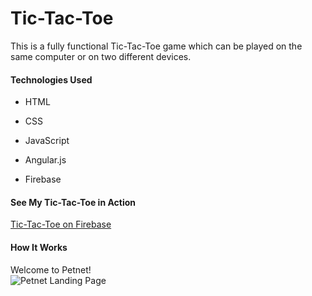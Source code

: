 # Tic-Tac-Toe

This is a fully functional Tic-Tac-Toe game which can be played on the same computer or on two different devices.

#### Technologies Used

* HTML

* CSS

* JavaScript

* Angular.js

* Firebase

#### See My Tic-Tac-Toe in Action

[Tic-Tac-Toe on Firebase](https://tictactoekate.firebaseapp.com/)

#### How It Works

Welcome to Petnet!
<br>
![Petnet Landing Page](/app/assets/images/petnetlanding.png)
